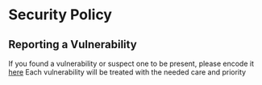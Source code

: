 # Security Policy

## Reporting a Vulnerability

If you found a vulnerability or suspect one to be present, please encode it [here](https://github.com/geertmeersman/aioyoufone/security/advisories/new)
Each vulnerability will be treated with the needed care and priority
